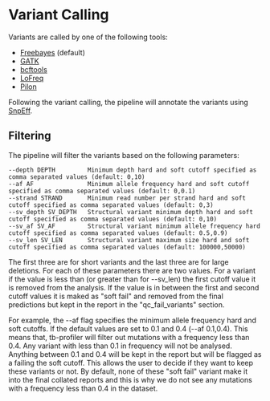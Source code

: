# Variant Calling

Variants are called by one of the following tools:
* [Freebayes](https://github.com/freebayes/freebayes) (default)
* [GATK](https://software.broadinstitute.org/gatk/)
* [bcftools](https://samtools.github.io/bcftools/bcftools.html)
* [LoFreq](https://csb5.github.io/lofreq/)
* [Pilon](https://github.com/broadinstitute/pilon)

Following the variant calling, the pipeline will annotate the variants using [SnpEff](http://snpeff.sourceforge.net/). 

## Filtering

The pipeline will filter the variants based on the following parameters:

```
--depth DEPTH         Minimum depth hard and soft cutoff specified as comma separated values (default: 0,10)
--af AF               Minimum allele frequency hard and soft cutoff specified as comma separated values (default: 0,0.1)
--strand STRAND       Minimum read number per strand hard and soft cutoff specified as comma separated values (default: 0,3)
--sv_depth SV_DEPTH   Structural variant minimum depth hard and soft cutoff specified as comma separated values (default: 0,10)
--sv_af SV_AF         Structural variant minimum allele frequency hard cutoff specified as comma separated values (default: 0.5,0.9)
--sv_len SV_LEN       Structural variant maximum size hard and soft cutoff specified as comma separated values (default: 100000,50000)
```

The first three are for short variants and the last three are for large deletions. For each of these parameters there are two values. For a variant if the value is less than (or greater than for --sv_len) the first cutoff value it is removed from the analysis. If the value is in between the first and second cutoff values it is maked as "soft fail" and removed from the final predictions but kept in the report in the "qc_fail_variants" section.

For example, the --af flag specifies the minimum allele frequency hard and soft cutoffs. If the default values are set to 0.1 and 0.4 (--af 0.1,0.4). This means that, tb-profiler will filter out mutations with a frequency less than 0.4. Any variant with less than 0.1 in frequency will not be analysed. Anything between 0.1 and 0.4 will be kept in the report but will be flagged as a failing the soft cutoff. This allows the user to decide if they want to keep these variants or not. By default, none of these "soft fail" variant make it into the final collated reports and this is why we do not see any mutations with a frequency less than 0.4 in the dataset.